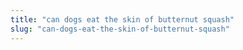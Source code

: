 ```yaml
---
title: "can dogs eat the skin of butternut squash"
slug: "can-dogs-eat-the-skin-of-butternut-squash"
---
```


